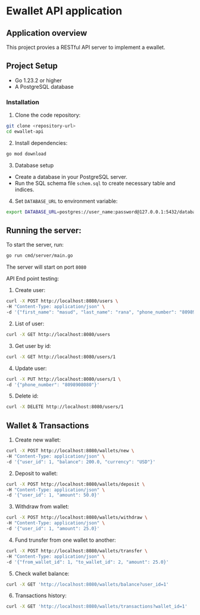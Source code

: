 # Ewallet API application


## Application overview
This project provies a RESTful API server to implement a ewallet.

## Project Setup
- Go 1.23.2 or higher 
- A PostgreSQL database

### Installation
1. Clone the code repository:
```bash
git clone <repository-url>
cd ewallet-api
```

2. Install dependencies:
```bash
go mod download
```

3. Database setup
- Create a database in your PostgreSQL server.
- Run the SQL schema file `schem.sql` to create necessary table and indices.

4. Set `DATABASE_URL` to environment variable:
```bash
export DATABASE_URL=postgres://user_name:password@127.0.0.1:5432/database_name?sslmode=disable
```

## Running the server:
To start the server, run:
```bash
go run cmd/server/main.go
```

The server will start on port `8080`

API End point testing:
1. Create user:
```bash
curl -X POST http://localhost:8080/users \
-H "Content-Type: application/json" \
-d '{"first_name": "masud", "last_name": "rana", "phone_number": "8098908080", "email": "masud@gmail.com", "password": "example123", "status": "active"}'
```

2. List of user:
```bash
curl -X GET http://localhost:8080/users
```

3. Get user by id:
```bash
curl -X GET http://localhost:8080/users/1
```

4. Update user:
```bash
curl -X PUT http://localhost:8080/users/1 \
-d '{"phone_number": "8098908080"}'
```
5. Delete id:
```bash
curl -X DELETE http://localhost:8080/users/1
```

## Wallet & Transactions
1. Create new wallet:
```bash
curl -X POST http://localhost:8080/wallets/new \
-H "Content-Type: application/json" \
-d '{"user_id": 1, "balance": 200.0, "currency": "USD"}'
```

2. Deposit to wallet:
```bash
curl -X POST http://localhost:8080/wallets/deposit \
-H "Content-Type: application/json" \
-d '{"user_id": 1, "amount": 50.0}'
```

3. Withdraw from wallet:
```bash
curl -X POST http://localhost:8080/wallets/withdraw \
-H "Content-Type: application/json" \
-d '{"user_id": 1, "amount": 25.0}'
```

4. Fund trunsfer from one wallet to another:
```bash
curl -X POST http://localhost:8080/wallets/transfer \
-H "Content-Type: application/json" \
-d '{"from_wallet_id": 1, "to_wallet_id": 2, "amount": 25.0}'
```

5. Check wallet balance:
```bash
curl -X GET 'http://localhost:8080/wallets/balance?user_id=1'
```

6. Transactions history:
```bash
curl -X GET 'http://localhost:8080/wallets/transactions?wallet_id=1'
```

